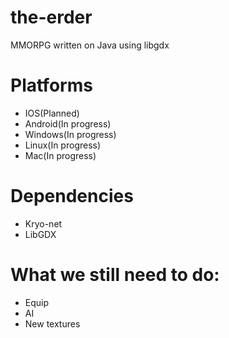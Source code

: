the-erder
=========

MMORPG written on Java using libgdx


Platforms
=========

+ IOS(Planned)
+ Android(In progress)
+ Windows(In progress)
+ Linux(In progress)
+ Mac(In progress)

Dependencies
=========
+ Kryo-net
+ LibGDX

What we still need to do:
=========
+ Equip
+ AI
+ New textures
